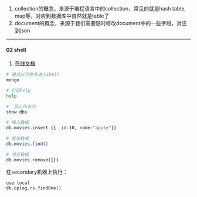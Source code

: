 

1. collection的概念，来源于编程语言中的collection，常见的就是hash table, map等，对应到数据库中自然就是table了
2. document的概念，来源于我们需要随时修改document中的一些字段，对应到json



-----

#### 02 shell

1. [在线文档](https://docs.mongodb.com/manual/reference/method/db.collection.find/)



```bash
# 通过以下命令进入shell
mongo

# 打印help
help

#  显示所有db
show dbs

# 插入数据
db.movies.insert ({ _id:10, name:"apple"})

# 查询数据
db.movies.find()

# 清空数据
db.movies.remove({})

```



在secondary机器上执行：

```shell
use local
db.oplog.rs.findOne()

```

